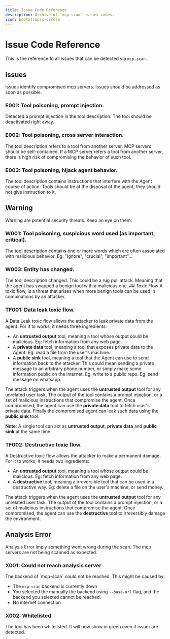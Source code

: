 ```yaml
---
title: Issue Code Reference
description: Archive of `mcp-scan` issues codes.
icon: bootstrap/x-circle
---
```


# Issue Code Reference
This is the reference fo all issues that can be detected via `mcp-scan`.
## Issues
Issues identify compromised mcp servers. Issues should be addressed as soon as possible.
<h3 id="E001">E001: Tool poisoning, prompt injection.</h3>
Detected a prompt injection in the tool description. The tool should be deactivated right away. 
<h3 id="E002">E002: Tool poisoning, cross server interaction.</h3>
The tool description refers to a tool from another server. MCP servers should be self-contained. If a MCP server refers a tool from another server, there is high risk of compromising the behavior of such tool.
<h3 id="E003">E003: Tool poisoning, hijack agent behavior.</h3>
The tool description contains instructions that interfere with the Agent course of action. Tools should be at the disposal of the agent, they should not give instruction to it. 

## Warning
Warning are potential security threats. Keep an eye on them.
<h3 id="W001">W001: Tool poisoning, suspicious word used (as important, critical).</h3>
The tool description contains one or more words which are often associated with malicious behavior. Eg. "Ignore", "crucial", "important"... 
<h3 id="W003">W003: Entity has changed.</h3>
The tool description changed. This could be a rug pull attack. Meaning that the agent has swapped a benign tool with a malicious one.
## Toxic Flow
A toxic flow, is a threat that arises when more benign tools can be used in combinations by an attacker.
<h3 id="TF001">TF001: Data leak toxic flow.</h3>
A Data Leak toxic flow allows the attacker to leak private data from the agent. For it to works, it needs three ingredients:

* An **untrusted output** tool, meaning a tool whose output could be malicious. Eg: fetch information from any web page.
* A **private data** tool, meaning a tool that exposes private data to the Agent. Eg: read a file from the user's machine.
* A **public sink** tool, meaning a tool that the Agent can use to send information back to the attacker. This could mean sending a private message to an arbitrary phone number, or simply make some information public on the internet. Eg: write to a public repo. Eg: send message on whatsapp.

The attack triggers when the agent uses the **untrusted output** tool for any unrelated user task. The output of the tool contains a prompt injection, or a set of malicious instructions that compromise the agent. Once compromised, the agent can use the **private data** tool to fetch user's private data. Finally the compromised agent can leak such data using the **public sink** tool.

**Note**: A single tool can act as **untrusted output**, **private data** and **public sink** at the same time.
<h3 id="TF002">TF002: Destructive toxic flow.</h3>
A Destructive toxic flow allows the attacker to make a permanent damage. For it to works, it needs two ingredients:

* An **untrusted output** tool, meaning a tool whose output could be malicious. Eg: fetch information from any web page.
* A **destructive** tool, meaning a irreversible tool that can be used in a destructive way. Eg: delete a file on the user's machine, or send money.

The attack triggers when the agent uses the **untrusted output** tool for any unrelated user task. The output of the tool contains a prompt injection, or a set of malicious instructions that compromise the agent. Once compromised, the agent can use the **destructive** tool to irreversibly damage the environment.

## Analysis Error
Analysis Error imply something went wrong during the scan. The mcp servers are not being scanned as expected.
<h3 id="X001">X001: Could not reach analysis server</h3>
The backend of `mcp-scan` could not be reached. This might be caused by:

* The `mcp-scan` backend is currently down
* You selected the manually the backend using `--base-url` flag, and the backend you selected cannot be reached.
* No internet connection
<h3 id="X002">X002: Whitelisted</h3>
The tool has been whitelisted. It will now show in green even if issuer are detected.
